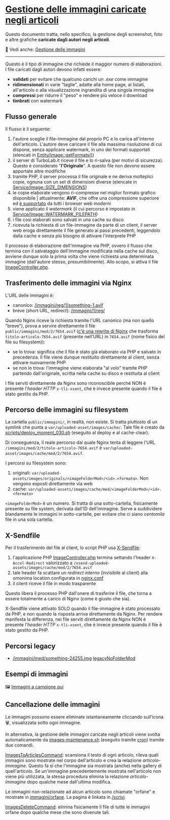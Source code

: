 # [Gestione delle immagini caricate negli articoli](https://github.com/TurboLabIt/TurboLab.it/blob/main/docs/images-articles.md)

Questo documento tratta, nello specifico, la gestione degli screenshot, foto e altre grafiche **caricate dagli autori negli articoli**.

🔗 Vedi anche: [Gestione delle immagini](https://github.com/TurboLabIt/TurboLab.it/blob/main/docs/images.md)

---

Questo è il tipo di immagine che richiede il maggior numero di elaborazioni. I file caricati dagli autori devono infatti essere:

- **validati** per evitare che qualcuno carichi un *.exe* come immagine
- **ridimensionati** in varie "taglie", adatte alla home page, ai listati, all'articolo o alla visualizzazione ingrandita di una singola immagine
- **compressi** per ridurre il "peso" e rendere più veloce il download
- **timbrati** con watermark


## Flusso generale

Il flusso è il seguente:

1. l'autore sceglie il file-immagine dal proprio PC e lo carica all'interno dell'articolo. L'autore deve caricare il file alla massima risoluzione di cui dispone, senza applicare watermark, in uno dei formati supportati (elencati in [Entity/Image::getFormats()](https://github.com/TurboLabIt/TurboLab.it/blob/main/src/Entity/Cms/Image.php))
2. il server di TurboLab.it riceve il file e lo ri-salva (per motivi di sicurezza). Questo è considerato "**l'Originale**". A questo file non devono essere apportate altre modifiche
3. tramite PHP, il server processa il file originale e ne deriva molteplici copie, ognuna con un set di dimensioni diverse (elencate in [Service/Image::SIZE_DIMENSIONS](https://github.com/TurboLabIt/TurboLab.it/blob/main/src/Service/Cms/Image.php))
4. le copie elaborate vengono ri-compresse nel miglior formato grafico disponibile | attualmente: **AVIF**, che offre una compressione superiore ed [è supportato](https://caniuse.com/avif) da tutti i browser web moderni
5. viene applicato il *watermark* (il cui percorso è impostato in [Service/Image::WATERMARK_FILEPATH](https://github.com/TurboLabIt/TurboLab.it/blob/main/src/Service/Cms/Image.php))
6. i file così elaborati sono salvati in una cache su disco
7. ricevuta la richiesta di un file-immagine da parte di un client, il server web eroga direttamente il file generato ai passi precedenti, leggendolo dalla cache e senza più bisogno di attivare l'interprete PHP

Il processo di elaborazione dell'immagine via PHP, ovvero il flusso che termina con il salvataggio dell'immagine modificata nella cache sul disco, avviene dunque solo la prima volta che viene richiesta una determinata immagine (dall'autore stesso, presumibilmente). Allo scopo, si attiva il file [ImageController.php](https://github.com/TurboLabIt/TurboLab.it/blob/main/src/Controller/ImageController.php).


## Trasferimento delle immagini via Nginx

L'URL delle immagini è:

- canonico: [/immagini/reg/1/something-1.avif](https://turbolab.it/immagini/reg/1/t-turbolab.it-1.avif)
- breve (short URL, redirect): [/immagini/1/reg/](https://turbolab.it/immagini/1/reg/)

Quando Nginx riceve la richiesta tramite l'URL canonico (ma non quello "breve"), prova a servire direttamente il file `public/immagini/med/2/7654.avif` ([c'è una rewrite di Nginx](https://github.com/TurboLabIt/TurboLab.it/blob/main/config/custom/nginx.conf) che trasforma `titolo-articolo-7654.avif` (presente nell'URL) in `7654.avif` (nome fisico del file su filesystem)):

- se lo trova: significa che il file è stato già elaborato via PHP e salvato in precedenza. Il file viene dunque restituito direttamente al client, senza attivare nuovamente PHP
- se non lo trova: l'immagine viene elaborata "al volo" tramite PHP partendo dall'originale, scritta nella cache su disco e restituita al client

I file serviti direttamente da Nginx sono riconoscibile perché NON è presente l'*header HTTP* `x-tli-xsent`, che è invece presente quando il file è stato gestito da PHP.


## Percorso delle immagini su filesystem

La cartella `public/immagini/`, in realtà, non esiste. Si tratta piuttosto di un symlink che punta a `var/uploaded-asset/images/cache/`. Tale file è creato da [scripts/deploy_moment_030.sh](https://github.com/TurboLabIt/TurboLab.it/blob/main/scripts/deploy_moment_030.sh) (eseguito al deploy e al cache-clear).

Di conseguenza, il reale percorso dal quale Nginx tenta di leggere l'URL `/immagini/med/2/titolo-articolo-7654.avif` è `var/uploaded-asset/images/cache/med/2/7654.avif`.

I percorsi su filesystem sono:

1. originali: `var/uploaded-assets/images/originals/<imageFolderMod>/<id>.<formato>`. Non vengono esposti direttamente via web
2. cache: `var/uploaded-assets/images/cache/med/<imageFolderMod>/<id>.<formato>`

`<imageFolderMod>` è un numero. Si tratta di una sotto-cartella, fisicamente presente su file system, derivata dall'ID dell'immagine. Serve a suddividere blandamente le immagini in sotto-cartelle, per evitare che ci siano *centomila* file in una sola cartella.


## X-Sendfile

Per il trasferimento del file al client, lo script PHP usa [X-Sendfile](https://www.nginx.com/resources/wiki/start/topics/examples/xsendfile/):

1. l'applicazione PHP [ImageController.php](https://github.com/TurboLabIt/TurboLab.it/blob/main/src/Controller/ImageController.php) termina settando l'header `X-Accel-Redirect` valorizzato a `/xsend-uploaded-assets/images/cache/med/2/7654.avif`
2. tale header fa scattare un *redirect interno* (invisibile al client) alla omonima location configurata in [nginx.conf](https://github.com/TurboLabIt/TurboLab.it/blob/main/config/custom/nginx.conf)
3. il client riceve il file in modo trasparente

Questo libera il processo PHP dall'onere di trasferire il file, che torna a essere totalmente a carico di Nginx (come è giusto che sia).

X-Sendfile viene attivato SOLO quando il file-immagine è stato processato da PHP, e non quando la risposta arriva direttamente da Nginx. Per rendere manifesta la differenza, nei file serviti direttamente da Nginx NON è presente l'*header HTTP* `x-tli-xsent`, che è invece presente quando il file è stato gestito da PHP.


## Percorsi legacy

- [/immagini/med/something-24255.img](https://turbolab.it/immagini/med/something-24255.img) [legacyNoFolderMod](https://github.com/TurboLabIt/TurboLab.it/blob/main/src/Controller/ImageController.php)


## Esempi di immagini

🖼 [Immagini a campione qui](https://turbolab.it/1939)


## Cancellazione delle immagini

Le immagini possono essere eliminate istantaneamente cliccando sull'icona 🗑️, visualizzata sotto ogni immagine.

In alternativa, la gestione delle immagini caricate negli articoli viene svolta automaticamente da
[images-maintenance.sh](https://github.com/TurboLabIt/TurboLab.it/blob/main/scripts/images-maintenance.sh) (eseguito tramite [cron](https://github.com/TurboLabIt/TurboLab.it/blob/main/config/custom/cron)) tramite due comandi.

[ImagesToArticlesCommand](https://github.com/TurboLabIt/TurboLab.it/blob/main/src/Command/ImagesToArticlesCommand.php): scansiona il testo di ogni articolo, rileva quali immagini sono mostrate nel corpo dell'articolo e crea la relazione *articolo-immagine*. Questo fa sì che l'immagine sia mostrata (anche) nella gallery di quell'articolo. Se un'immagine precedentemente mostrata nell'articolo non viene più utilizzata, la stessa procedura elimina la relazione *articolo-immagine* dopo qualche mese dall'ultima modifica.

Le immagini non-relazionate ad alcun articolo sono chiamate "orfane" e mostrate in [immagini/orfane](https://turbolab.it/immagini/orfane). La pagina è linkata in [/scrivi](https://turbolab.it/scrivi).

[ImagesDeleteCommand](https://github.com/TurboLabIt/TurboLab.it/blob/main/src/Command/ImagesDeleteCommand.php): elimina fisicamente il file di tutte le immagini orfane dopo qualche mese che sono divenute tali.
